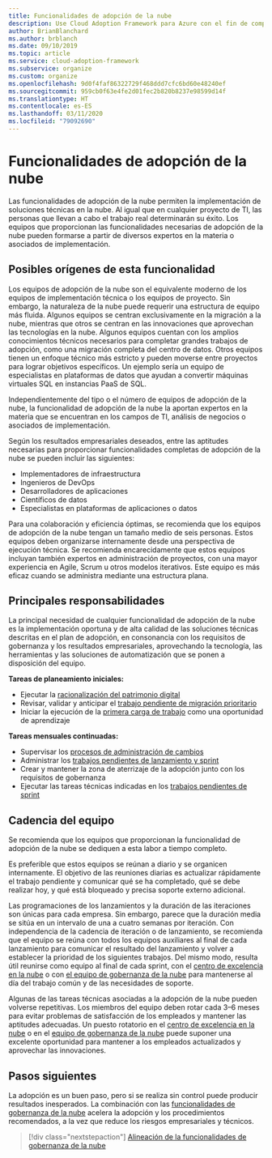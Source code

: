 ```yaml
---
title: Funcionalidades de adopción de la nube
description: Use Cloud Adoption Framework para Azure con el fin de comprender la formación de las capacidades de adopción de la nube y la asignación del personal adecuado a los equipos.
author: BrianBlanchard
ms.author: brblanch
ms.date: 09/10/2019
ms.topic: article
ms.service: cloud-adoption-framework
ms.subservice: organize
ms.custom: organize
ms.openlocfilehash: 9d0f4faf86322729f468ddd7cfc6bd60e48240ef
ms.sourcegitcommit: 959cb0f63e4fe2d01fec2b820b8237e98599d14f
ms.translationtype: HT
ms.contentlocale: es-ES
ms.lasthandoff: 03/11/2020
ms.locfileid: "79092690"
---
```

# <a name="cloud-adoption-capabilities"></a>Funcionalidades de adopción de la nube

Las funcionalidades de adopción de la nube permiten la implementación de soluciones técnicas en la nube. Al igual que en cualquier proyecto de TI, las personas que llevan a cabo el trabajo real determinarán su éxito. Los equipos que proporcionan las funcionalidades necesarias de adopción de la nube pueden formarse a partir de diversos expertos en la materia o asociados de implementación.

## <a name="possible-sources-for-this-capability"></a>Posibles orígenes de esta funcionalidad

Los equipos de adopción de la nube son el equivalente moderno de los equipos de implementación técnica o los equipos de proyecto. Sin embargo, la naturaleza de la nube puede requerir una estructura de equipo más fluida. Algunos equipos se centran exclusivamente en la migración a la nube, mientras que otros se centran en las innovaciones que aprovechan las tecnologías en la nube. Algunos equipos cuentan con los amplios conocimientos técnicos necesarios para completar grandes trabajos de adopción, como una migración completa del centro de datos. Otros equipos tienen un enfoque técnico más estricto y pueden moverse entre proyectos para lograr objetivos específicos. Un ejemplo sería un equipo de especialistas en plataformas de datos que ayudan a convertir máquinas virtuales SQL en instancias PaaS de SQL.

Independientemente del tipo o el número de equipos de adopción de la nube, la funcionalidad de adopción de la nube la aportan expertos en la materia que se encuentran en los campos de TI, análisis de negocios o asociados de implementación.

Según los resultados empresariales deseados, entre las aptitudes necesarias para proporcionar funcionalidades completas de adopción de la nube se pueden incluir las siguientes:

- Implementadores de infraestructura
- Ingenieros de DevOps
- Desarrolladores de aplicaciones
- Científicos de datos
- Especialistas en plataformas de aplicaciones o datos

Para una colaboración y eficiencia óptimas, se recomienda que los equipos de adopción de la nube tengan un tamaño medio de seis personas. Estos equipos deben organizarse internamente desde una perspectiva de ejecución técnica. Se recomienda encarecidamente que estos equipos incluyan también expertos en administración de proyectos, con una mayor experiencia en Agile, Scrum u otros modelos iterativos. Este equipo es más eficaz cuando se administra mediante una estructura plana.

## <a name="key-responsibilities"></a>Principales responsabilidades

La principal necesidad de cualquier funcionalidad de adopción de la nube es la implementación oportuna y de alta calidad de las soluciones técnicas descritas en el plan de adopción, en consonancia con los requisitos de gobernanza y los resultados empresariales, aprovechando la tecnología, las herramientas y las soluciones de automatización que se ponen a disposición del equipo.

**Tareas de planeamiento iniciales:**

- Ejecutar la [racionalización del patrimonio digital](../digital-estate/index.md)
- Revisar, validar y anticipar el [trabajo pendiente de migración prioritario](../migrate/migration-considerations/assess/release-iteration-backlog.md)
- Iniciar la ejecución de la [primera carga de trabajo](../digital-estate/rationalize.md#select-the-first-workload) como una oportunidad de aprendizaje

**Tareas mensuales continuadas:**

- Supervisar los [procesos de administración de cambios](../migrate/migration-considerations/prerequisites/technical-complexity.md)
- Administrar los [trabajos pendientes de lanzamiento y sprint](../migrate/migration-considerations/assess/release-iteration-backlog.md)
- Crear y mantener la zona de aterrizaje de la adopción junto con los requisitos de gobernanza
- Ejecutar las tareas técnicas indicadas en los [trabajos pendientes de sprint](../migrate/migration-considerations/assess/release-iteration-backlog.md)

## <a name="team-cadence"></a>Cadencia del equipo

Se recomienda que los equipos que proporcionan la funcionalidad de adopción de la nube se dediquen a esta labor a tiempo completo.

Es preferible que estos equipos se reúnan a diario y se organicen internamente. El objetivo de las reuniones diarias es actualizar rápidamente el trabajo pendiente y comunicar qué se ha completado, qué se debe realizar hoy, y qué está bloqueado y precisa soporte externo adicional.

Las programaciones de los lanzamientos y la duración de las iteraciones son únicas para cada empresa. Sin embargo, parece que la duración media se sitúa en un intervalo de una a cuatro semanas por iteración. Con independencia de la cadencia de iteración o de lanzamiento, se recomienda que el equipo se reúna con todos los equipos auxiliares al final de cada lanzamiento para comunicar el resultado del lanzamiento y volver a establecer la prioridad de los siguientes trabajos. Del mismo modo, resulta útil reunirse como equipo al final de cada sprint, con el [centro de excelencia en la nube](./cloud-center-of-excellence.md) o con [el equipo de gobernanza de la nube](./cloud-governance.md) para mantenerse al día del trabajo común y de las necesidades de soporte.

Algunas de las tareas técnicas asociadas a la adopción de la nube pueden volverse repetitivas. Los miembros del equipo deben rotar cada 3&ndash;6 meses para evitar problemas de satisfacción de los empleados y mantener las aptitudes adecuadas. Un puesto rotatorio en el [centro de excelencia en la nube](./cloud-center-of-excellence.md) o en el [equipo de gobernanza de la nube](./cloud-governance.md) puede suponer una excelente oportunidad para mantener a los empleados actualizados y aprovechar las innovaciones.

## <a name="next-steps"></a>Pasos siguientes

La adopción es un buen paso, pero si se realiza sin control puede producir resultados inesperados. La combinación con las [funcionalidades de gobernanza de la nube](./cloud-governance.md) acelera la adopción y los procedimientos recomendados, a la vez que reduce los riesgos empresariales y técnicos.

> [!div class="nextstepaction"]
> [Alineación de la funcionalidades de gobernanza de la nube](./cloud-governance.md)

